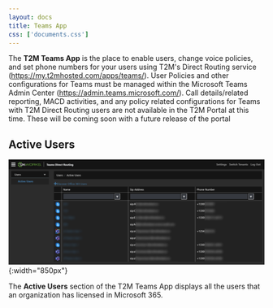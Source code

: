 ```yaml
---
layout: docs
title: Teams App
css: ['documents.css']
---
```


The **T2M Teams App** is the place to enable users, change voice policies, and set phone numbers for your users using T2M's Direct Routing service (https://my.t2mhosted.com/apps/teams/). User Policies and other configurations for Teams must be managed within the Microsoft Teams Admin Center (https://admin.teams.microsoft.com/). Call details/related reporting, MACD activities, and any policy related configurations for Teams with T2M Direct Routing users are not available in the T2M Portal at this time. These will be coming soon with a future release of the portal

## Active Users

![Cloud Portal](/assets/images/teams.1.png){:width="850px"}

The **Active Users** section of the T2M Teams App displays all the users that an organization has licensed in Microsoft 365. 
